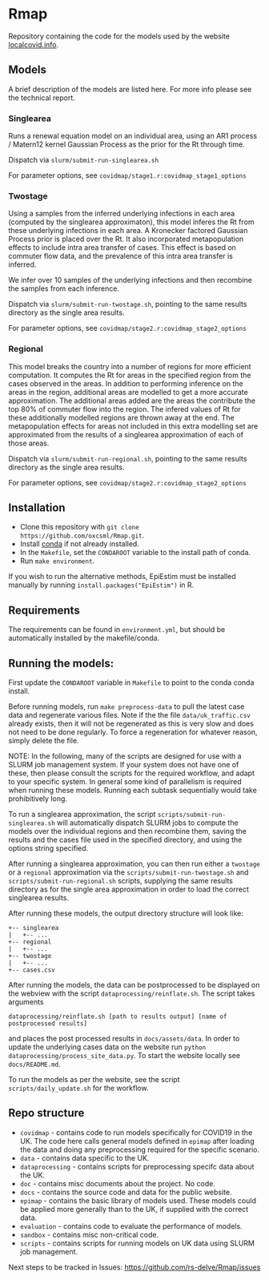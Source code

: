 # Rmap

Repository containing the code for the models used by the website [localcovid.info](https://localcovid.info).

## Models

A brief description of the models are listed here. For more info please see the technical report. 

### Singlearea

Runs a renewal equation model on an individual area, using an AR1 process / Matern12 kernel Gaussian Process as the prior for the Rt through time.

Dispatch via `slurm/submit-run-singlearea.sh`

For parameter options, see `covidmap/stage1.r:covidmap_stage1_options`

### Twostage

Using a samples from the inferred underlying infections in each area (computed by the singlearea approximaton), this model inferes the Rt from these underlying infections in each area. A Kronecker factored Gaussian Process prior is placed over the Rt. It also incorporated metapopulation effects to include intra area transfer of cases. This effect is based on commuter flow data, and the prevalence of this intra area transfer is inferred. 

We infer over 10 samples of the underlying infections and then recombine the samples from each inference.

Dispatch via `slurm/submit-run-twostage.sh`, pointing to the same results directory as the single area results.

For parameter options, see `covidmap/stage2.r:covidmap_stage2_options`


### Regional

This model breaks the country into a number of regions for more efficient computation. It computes the Rt for areas in the specified region from the cases observed in the areas. In addition to performing inference on the areas in the region, additional areas are modelled to get a more accurate approximation. The additional areas added are the areas the contribute the top 80% of commuter flow into the region. The infered values of Rt for these additionally modelled regions are thrown away at the end. The metapopulation effects for areas not included in this extra modelling set are approximated from the results of a singlearea approximation of each of those areas.

Dispatch via `slurm/submit-run-regional.sh`, pointing to the same results directory as the single area results.

For parameter options, see `covidmap/stage2.r:covidmap_stage2_options`

## Installation

* Clone this repository with `git clone https://github.com/oxcsml/Rmap.git`.
* Install [conda](https://docs.conda.io/en/latest/) if not already installed.
* In the `Makefile`, set the `CONDAROOT` variable to the install path of conda. 
* Run `make environment`.


If you wish to run the alternative methods, EpiEstim must be installed manually by running `install.packages("EpiEstim")` in R.

## Requirements

The requirements can be found in `environment.yml`, but should be automatically installed by the makefile/conda.

## Running the models:

First update the `CONDAROOT` variable in `Makefile` to point to the conda conda install.

Before running models, run `make preprocess-data` to pull the latest case data and regenerate various files. Note if the the file `data/uk_traffic.csv` already exists, then it will not be regenerated as this is very slow and does not need to be done regularly. To force a regeneration for whatever reason, simply delete the file.

NOTE: In the following, many of the scripts are designed for use with a SLURM job management system. If your system does not have one of these, then please consult the scripts for the required workflow, and adapt to your specific system. In general some kind of parallelism is required when running these models. Running each subtask sequentially would take prohibitively long.

To run a singlearea approximation, the script `scripts/submit-run-singlearea.sh` will automatically dispatch SLURM jobs to compute the models over the individual regions and then recombine them, saving the results and the cases file used in the specified directory, and using the options string specified.

After running a singlearea approximation, you can then run either a `twostage` or a `regional` approximation via the `scripts/submit-run-twostage.sh` and `scripts/submit-run-regional.sh` scripts, supplying the same results directory as for the single area approximation in order to load the correct singlearea results.

After running these models, the output directory structure will look like:
```
+-- singlearea
|   +-- ...
+-- regional
|   +-- ...
+-- twostage
|   +-- ...
+-- cases.csv
```

After running the models, the data can be postprocessed to be displayed on the webview with the script `dataprocessing/reinflate.sh`. The script takes arguments
```
dataprocessing/reinflate.sh [path to results output] [name of postprocessed results]
```
and places the post processed results in `docs/assets/data`. In order to update the underlying cases data on the website run `python dataprocessing/process_site_data.py`. To start the website locally see `docs/README.md`.

To run the models as per the website, see the script `scripts/daily_update.sh` for the workflow.

## Repo structure

* `covidmap` - contains code to run models specifically for COVID19 in the UK. The code here calls general models defined in `epimap` after loading the data and doing any preprocessing required for the specific scenario.
* `data` - contains data specific to the UK.
* `dataprocessing` - contains scripts for preprocessing specifc data about the UK.
* `doc` - contains misc documents about the project. No code.
* `docs` - contains the source code and data for the public website.
* `epimap` - contains the basic library of models used. These models could be applied more generally than to the UK, if supplied with the correct data.
* `evaluation` - contains code to evaluate the performance of models.
* `sandbox` - contains misc non-critical code.
* `scripts` - contains scripts for running models on UK data using SLURM job management.


Next steps to be tracked in Issues: https://github.com/rs-delve/Rmap/issues

